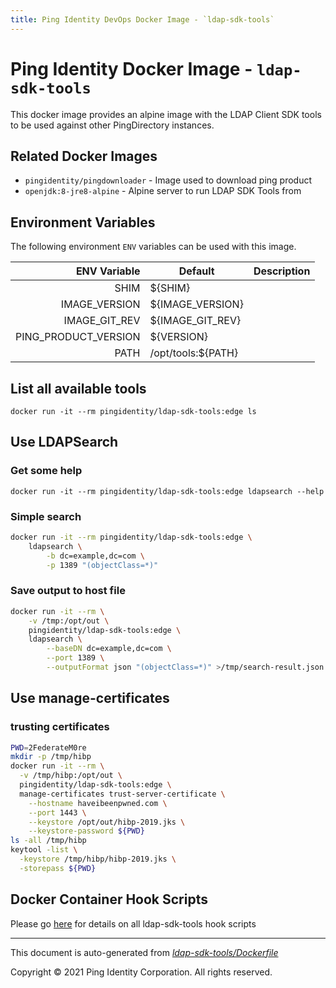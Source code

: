 ```yaml
---
title: Ping Identity DevOps Docker Image - `ldap-sdk-tools`
---
```


# Ping Identity Docker Image - `ldap-sdk-tools`

This docker image provides an alpine image with the LDAP Client
SDK tools to be used against other PingDirectory instances.

## Related Docker Images
- `pingidentity/pingdownloader` - Image used to download ping product
- `openjdk:8-jre8-alpine` - Alpine server to run LDAP SDK Tools from

## Environment Variables
The following environment `ENV` variables can be used with
this image.

| ENV Variable  | Default     | Description
| ------------: | ----------- | ---------------------------------
| SHIM  | ${SHIM}  |  |
| IMAGE_VERSION  | ${IMAGE_VERSION}  |  |
| IMAGE_GIT_REV  | ${IMAGE_GIT_REV}  |  |
| PING_PRODUCT_VERSION  | ${VERSION}  |  |
| PATH  | /opt/tools:${PATH}  |  |

## List all available tools
`docker run -it --rm pingidentity/ldap-sdk-tools:edge ls`

## Use LDAPSearch
### Get some help
`docker run -it --rm pingidentity/ldap-sdk-tools:edge ldapsearch --help`

### Simple search
```Bash
docker run -it --rm pingidentity/ldap-sdk-tools:edge \
    ldapsearch \
        -b dc=example,dc=com \
        -p 1389 "(objectClass=*)"
```

### Save output to host file
```Bash
docker run -it --rm \
    -v /tmp:/opt/out \
    pingidentity/ldap-sdk-tools:edge \
    ldapsearch \
        --baseDN dc=example,dc=com \
        --port 1389 \
        --outputFormat json "(objectClass=*)" >/tmp/search-result.json
```

## Use manage-certificates
### trusting certificates
```Bash
PWD=2FederateM0re
mkdir -p /tmp/hibp
docker run -it --rm \
  -v /tmp/hibp:/opt/out \
  pingidentity/ldap-sdk-tools:edge \
  manage-certificates trust-server-certificate \
    --hostname haveibeenpwned.com \
    --port 1443 \
    --keystore /opt/out/hibp-2019.jks \
    --keystore-password ${PWD}
ls -all /tmp/hibp
keytool -list \
  -keystore /tmp/hibp/hibp-2019.jks \
  -storepass ${PWD}
```

## Docker Container Hook Scripts

Please go [here](https://github.com/pingidentity/pingidentity-devops-getting-started/tree/master/docs/docker-images/ldap-sdk-tools/hooks/README.md) for details on all ldap-sdk-tools hook scripts

---
This document is auto-generated from _[ldap-sdk-tools/Dockerfile](https://github.com/pingidentity/pingidentity-docker-builds/blob/master/ldap-sdk-tools/Dockerfile)_

Copyright © 2021 Ping Identity Corporation. All rights reserved.
